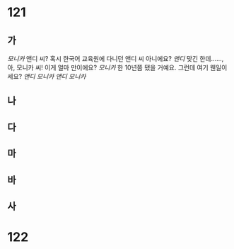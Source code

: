 # 121
## 가
*모니카* 앤디 씨? 혹시 한국어 교육원에 다니던 앤디 씨 아니에요?
*앤디* 맞긴 한데......, 아, 모니카 씨! 이게 얼마 만이에요?
*모니카* 한 10년쯤 됐을 거예요. 그런데 여기 웬일이세요?
*앤디*
*모니카*
*앤디*
*모니카*
## 나
## 다
## 마
## 바
## 사
# 122
